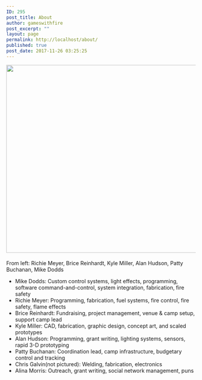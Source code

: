 ```yaml
---
ID: 295
post_title: About
author: gameswithfire
post_excerpt: ""
layout: page
permalink: http://localhost/about/
published: true
post_date: 2017-11-26 03:25:25
---
```

<img class="alignleft size-full wp-image-414" src="http://localhost/wp-content/uploads/2017/12/HellaScopeFP08-e1513903590250.jpg" alt="" width="800" height="500" style= "margin:0px 0px 5px;"/><p class="project_desc">From left: Richie Meyer, Brice Reinhardt, Kyle Miller, Alan Hudson, Patty Buchanan, Mike Dodds</p>
<ul>
<li>Mike Dodds: Custom control systems, light effects, programming, software command-and-control, system integration, fabrication, fire safety</li>
<li>Richie Meyer: Programming, fabrication, fuel systems, fire control, fire safety, flame effects</li>
<li>Brice Reinhardt: Fundraising,  project management, venue & camp setup, support camp lead</li>
<li>Kyle Miller: CAD, fabrication, graphic design, concept art, and scaled prototypes</li>
<li>Alan Hudson: Programming, grant writing, lighting systems, sensors, rapid 3-D prototyping</li>
<li>Patty Buchanan: Coordination lead, camp infrastructure, budgetary control and tracking</li>
<li>Chris Galvin(not pictured): Welding, fabrication, electronics</li> 
<li>Alina Morris: Outreach, grant writing, social network management, puns</li>
</ul>